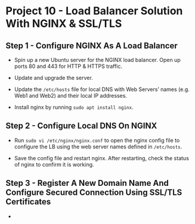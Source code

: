 # Project 10 - Load Balancer Solution With NGINX & SSL/TLS

**Step 1 - Configure NGINX As A Load Balancer**
---

- Spin up a new Ubuntu server for the NGINX load balancer. Open up ports 80 and 443 for HTTP & HTTPS traffic.

- Update and upgrade the server.

- Update the `/etc/hosts` file for local DNS with Web Servers’ names (e.g. Web1 and Web2) and their local IP addresses.

- Install nginx by running `sudo apt install nginx`.

**Step 2 - Configure Local DNS On NGINX**
---

- Run `sudo vi /etc/nginx/nginx.conf` to open the nginx config file to configure the LB using the web server names defined in `/etc/hosts`.

- Save the config file and restart nginx. After restarting, check the status of nginx to confirm it is working.

**Step 3 - Register A New Domain Name And Configure Secured Connection Using SSL/TLS Certificates**
---

- 